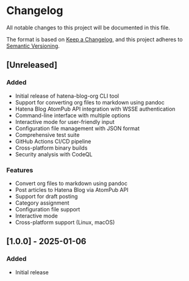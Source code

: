 # Changelog

All notable changes to this project will be documented in this file.

The format is based on [Keep a Changelog](https://keepachangelog.com/en/1.0.0/),
and this project adheres to [Semantic Versioning](https://semver.org/spec/v2.0.0.html).

## [Unreleased]

### Added
- Initial release of hatena-blog-org CLI tool
- Support for converting org files to markdown using pandoc
- Hatena Blog AtomPub API integration with WSSE authentication
- Command-line interface with multiple options
- Interactive mode for user-friendly input
- Configuration file management with JSON format
- Comprehensive test suite
- GitHub Actions CI/CD pipeline
- Cross-platform binary builds
- Security analysis with CodeQL

### Features
- Convert org files to markdown using pandoc
- Post articles to Hatena Blog via AtomPub API
- Support for draft posting
- Category assignment
- Configuration file support
- Interactive mode
- Cross-platform support (Linux, macOS)

## [1.0.0] - 2025-01-06

### Added
- Initial release